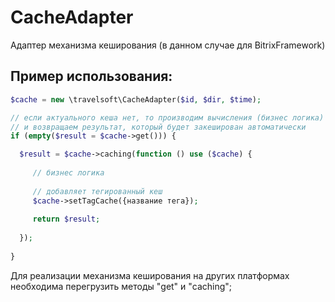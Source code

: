 # CacheAdapter
Адаптер механизма кеширования (в данном случае для BitrixFramework)

## Пример использования:
```php
$cache = new \travelsoft\CacheAdapter($id, $dir, $time);

// если актуального кеша нет, то производим вычисления (бизнес логика) в функции обратного вызова
// и возвращаем результат, который будет закеширован автоматически
if (empty($result = $cache->get())) {

  $result = $cache->caching(function () use ($cache) {
     
     // бизнес логика
     
     // добавляет тегированный кеш
     $cache->setTagCache({название тега});
     
     return $result;
    
  });
  
}
```
Для реализации механизма кеширования на других платформах необходима перегрузить методы "get" и "caching"; 
